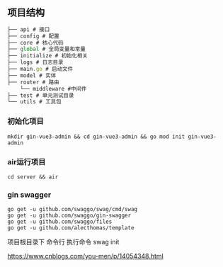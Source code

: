 ## 项目结构

```js
├── api # 接口
├── config # 配置
├── core # 核心代码
├── global # 全局变量和常量
├── initialize # 初始化相关
├── logs # 日志目录
├── main.go # 启动文件
├── model # 实体
├── router # 路由
    └── middleware #中间件
├── test # 单元测试目录
└── utils # 工具包
```

### 初始化项目

```shell
mkdir gin-vue3-admin && cd gin-vue3-admin && go mod init gin-vue3-admin
```

### air运行项目

```shell
cd server && air
```

### gin swagger

```shell
go get -u github.com/swaggo/swag/cmd/swag
go get -u github.com/swaggo/gin-swagger
go get -u github.com/swaggo/files
go get -u github.com/alecthomas/template
```

项目根目录下 命令行 执行命令 swag init

https://www.cnblogs.com/you-men/p/14054348.html
